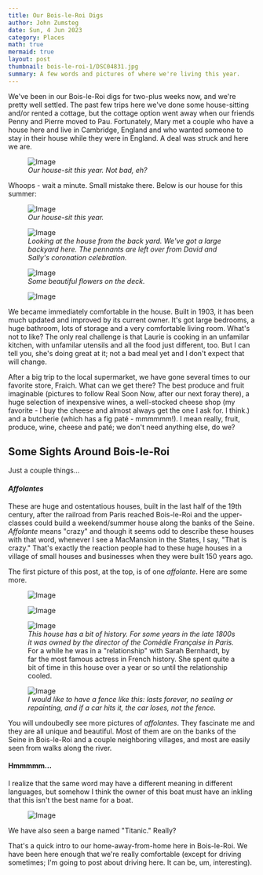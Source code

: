 ```yaml
---
title: Our Bois-le-Roi Digs
author: John Zumsteg
date: Sun, 4 Jun 2023
category: Places
math: true
mermaid: true
layout: post
thumbnail: bois-le-roi-1/DSC04831.jpg
summary: A few words and pictures of where we're living this year.
---
```

We've been in our Bois-le-Roi digs for two-plus weeks now, and we're pretty well settled. The past few trips here we've done some house-sitting and/or rented a cottage, but the cottage option went away when our friends Penny and Pierre moved to Pau. Fortunately, Mary met a couple who have a house here and live in Cambridge, England and who wanted someone to stay in their house while they were in England. A deal was struck and here we are.

<figure class = "landscape" >
	<img src="{{ "bois-le-roi-1/DSC04791.jpg" | prepend: site.imageurl | prepend: site.baseurl  }}" alt="Image" />
	<figcaption><em>Our house-sit this year. Not bad, eh?</em></figcaption>
</figure>
Whoops - wait a minute. Small mistake there. Below is our house for this summer:
<figure class = "landscape" >
	<img src="{{ "bois-le-roi-1/DSC04831.jpg" | prepend: site.imageurl | prepend: site.baseurl  }}" alt="Image" />
	<figcaption><em>Our house-sit this year.</em></figcaption>
</figure>
<figure class = "landscape" >
	<img src="{{ "bois-le-roi-1/DSC04841.jpg" | prepend: site.imageurl | prepend: site.baseurl  }}" alt="Image" />
	<figcaption><em>Looking at the house from the back yard. We've got a large backyard here. The pennants are left over from David and Sally's coronation celebration.</em></figcaption>
</figure>
<figure class = "landscape" >
	<img src="{{ "bois-le-roi-1/DSC04833.jpg" | prepend: site.imageurl | prepend: site.baseurl  }}" alt="Image" />
	<figcaption><em>Some beautiful flowers on the deck.</em></figcaption>
</figure>
<figure class = "landscape" >
	<img src="{{ "bois-le-roi-1/DSC04839.jpg" | prepend: site.imageurl | prepend: site.baseurl  }}" alt="Image" />
	<figcaption><em></em></figcaption>
</figure>
We became immediately comfortable in the house. Built in 1903, it has been much updated and improved by its current owner. It's got large bedrooms, a huge bathroom, lots of storage and a very comfortable living room. What's not to like? The only real challenge is that Laurie is cooking in an unfamilar kitchen, with unfamilar utensils and all the food just different, too. But I can tell you, she's doing great at it; not a bad meal yet and I don't expect that will change.

After a big trip to the local supermarket, we have gone several times to our favorite store, Fraich. What can we get there? The best produce and fruit imaginable (pictures to follow Real Soon Now, after our next foray there), a huge selection of inexpensive wines, a well-stocked cheese shop (my favorite - I buy the cheese and almost always get the one I ask for. I think.) and a butcherie (which has a fig paté - mmmmmm!). I mean really, fruit, produce, wine, cheese and paté; we don't need anything else, do we?

<h2>Some Sights Around Bois-le-Roi</h2>
Just a couple things...
<h4><em>Affolantes</em></h4>
These are huge and ostentatious houses, built in the last half of the 19th century, after the railroad from Paris reached Bois-le-Roi and the upper-classes could build a weekend/summer house along the banks of the Seine. <em>Affolante</em> means "crazy" and though it seems odd to describe these houses with that word, whenever I see a MacMansion in the States, I say, "That is crazy." That's exactly the reaction people had to these huge houses in a village of small houses and businesses when they were built 150 years ago.

The first picture of this post, at the top, is of one <em>affolante</em>. Here are some more.

<figure class = "landscape" >
	<img src="{{ "bois-le-roi-1/DSC04781.jpg" | prepend: site.imageurl | prepend: site.baseurl  }}" alt="Image" />
	<figcaption><em></em></figcaption>
</figure>
<figure class = "landscape" >
	<img src="{{ "bois-le-roi-1/DSC04787.jpg" | prepend: site.imageurl | prepend: site.baseurl  }}" alt="Image" />
	<figcaption><em></em></figcaption>
</figure>
<figure class = "landscape" >
	<img src="{{ "bois-le-roi-1/DSC04892.jpg" | prepend: site.imageurl | prepend: site.baseurl  }}" alt="Image" />
	<figcaption><em>This house has a bit of history. For some years in the late 1800s it was owned by the director of the <em>Comédie Française</em> in Paris.</em> For a while he was in a "relationship" with Sarah Bernhardt, by far the most famous actress in French history. She spent quite a bit of time in this house over a year or so until the relationship cooled.</figcaption>
</figure>

<figure class = "landscape" >
	<img src="{{ "bois-le-roi-1/DSC04792.jpg" | prepend: site.imageurl | prepend: site.baseurl  }}" alt="Image" />
	<figcaption><em>I would like to have a fence like this: lasts forever, no sealing or repainting, and if a car hits it, the car loses, not the fence.</em></figcaption>
</figure>

You will undoubedly see more pictures of <em>affolantes</em>. They fascinate me and they are all unique and beautiful. Most of them are on the banks of the Seine in Bois-le-Roi and a couple neighboring villages, and most are easily seen from walks along the river.

<h4>Hmmmmm...</h4>
I realize that the same word may have a different meaning in different languages, but somehow I think the owner of this boat must have an inkling that this isn't the best name for a boat.

<figure class = "landscape" >
	<img src="{{ "bois-le-roi-1/DSC04780.jpg" | prepend: site.imageurl | prepend: site.baseurl  }}" alt="Image" />
	<figcaption><em></em></figcaption>
</figure>

We have also seen a barge named "Titanic." Really?

That's a quick intro to our home-away-from-home here in Bois-le-Roi. We have been here enough that we're really comfortable (except for driving sometimes; I'm going to post about driving here. It can be, um, interesting).